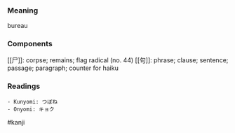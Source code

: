 ### Meaning

bureau

### Components

[[尸]]: corpse; remains; flag radical (no. 44) [[句]]: phrase; clause; sentence; passage; paragraph; counter for haiku

### Readings

```
- Kunyomi: つぼね
- Onyomi: キョク
```

#kanji
